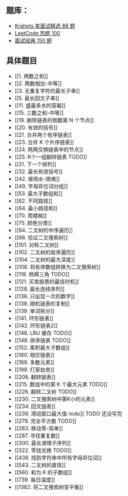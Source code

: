 ## 题库：
* [Krahets 笔面试精选 88 题](https://leetcode.cn/studyplan/selected-coding-interview/)
* [LeetCode 热题 100](https://leetcode.cn/studyplan/top-100-liked/)
* [面试经典 150 题](https://leetcode.cn/studyplan/top-interview-150/) 

## 具体题目

* [[1. 两数之和]]
* [[2. 两数相加-中等]]
* [[3. 无重复字符的最长子串]]
* [[5. 最长回文子串]]
* [[11. 盛最多水的容器]]
* [[15. 三数之和-中等]]
* [[19. 删除链表的倒数第 N 个节点]]
* [[20. 有效的括号]]
* [[21. 合并两个有序链表]]
* [[23. 合并 K 个升序链表]]
* [[24. 两两交换链表中的节点]]
* [[25. K个一组翻转链表 TODO]]
* [[31. 下一个排列]]
* [[32. 最长有效括号]]
* [[42. 接雨水-困难]]
* [[49. 字母异位词分组]]
* [[53. 最大子数组和]]
* [[62. 不同路径]]
* [[64. 最小路径和]]
* [[70. 爬楼梯]]
* [[75. 颜色分类]]
* [[94. 二叉树的中序遍历]]
* [[98. 验证二叉搜索树]]
* [[101. 对称二叉树]]
* [[102. 二叉树的层序遍历]]
* [[104. 二叉树的最大深度]]
* [[108. 将有序数组转换为二叉搜索树]]
* [[118. 杨辉三角 TODO]]
* [[121. 买卖股票的最佳时机]]
* [[128. 最长连续序列]]
* [[136. 只出现一次的数字]]
* [[138. 随机链表的复制]]
* [[139. 单词拆分]]
* [[141. 环形链表]]
* [[142. 环形链表2]]
* [[146. LRU 缓存 TODO]]
* [[148. 排序链表 TODO]]
* [[152. 乘积最大子数组]]
* [[160. 相交链表]]
* [[169. 多数元素]]
* [[198. 打家劫舍]]
* [[206. 翻转链表]]
* [[215. 数组中的第 K 个最大元素 TODO]]
* [[226. 翻转二叉树 TODO]]
* [[230. 二叉搜索树中第K小的元素]]
* [[234. 回文链表]]
* [[239. 滑动窗口最大值-todo]]  TODO 还没写完
* [[279. 完全平方数 TODO]]
* [[283. 移动零-简单]]
* [[287. 寻找重复数]]
* [[300. 最长递增子序列]]
* [[322. 零钱兑换 TODO]]
* [[438. 找到字符串中所有字母异位词]]
* [[543. 二叉树的直径]]
* [[560. 和为 K 的子数组]]
* [[739. 每日温度]]
* [[1382. 将二叉搜索树变平衡]]

